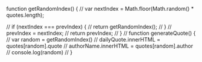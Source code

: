 function getRandomIndex() {
//     var nextIndex = Math.floor(Math.random() * quotes.length);

//     if (nextIndex === prevIndex) {
//         return getRandomIndex();
//     }
//     prevIndex = nextIndex;
//     return prevIndex;
//   }
// function generateQuote() {
//   var random = getRandomIndex()
//   dailyQuote.innerHTML = quotes[random].quote
//   authorName.innerHTML = quotes[random].author
//   console.log(random)
// }
